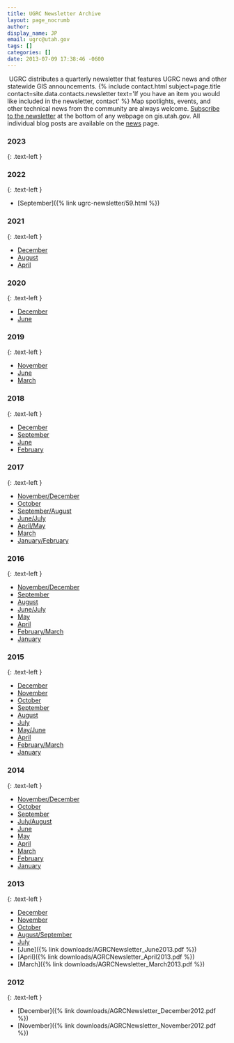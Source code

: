```yaml
---
title: UGRC Newsletter Archive
layout: page_nocrumb
author:
display_name: JP
email: ugrc@utah.gov
tags: []
categories: []
date: 2013-07-09 17:38:46 -0600
---
```


<p>
  <img src="{% link images/NewsletterThumb.png %}" alt="" title="Newsletter Screenshot" class="inline-text-right"
    loading="lazy" />
  UGRC distributes a quarterly newsletter that features UGRC news and other
  statewide GIS announcements. {% include contact.html subject=page.title
  contact=site.data.contacts.newsletter text='If you have an item you would like
  included in the newsletter, contact' %} Map spotlights, events, and other
  technical news from the community are always welcome. <a
  href="https://cdn.forms-content.sg-form.com/61e82d28-f0d5-11ec-847c-a26809937a38">Subscribe to the newsletter</a> at
  the bottom of any webpage on gis.utah.gov. All individual blog posts are available on the <a href="{% link news/index.html %}">news</a> page.
</p>

### 2023
{: .text-left }

### 2022
{: .text-left }

- [September]({% link ugrc-newsletter/59.html %})

### 2021
{: .text-left }

- [December](https://mailchi.mp/9b0072ee2363/latest-updates-from-the-ugrc)
- [August](https://mailchi.mp/d247a29d6b87/utah-gis-news-august-2021)
- [April](https://mailchi.mp/7563f5b7e011/utah-agrc-latest-updates)

### 2020
{: .text-left }

- [December](https://mailchi.mp/5dae64b97c9b/latest-updates-from-the-utah-agrc)
- [June](https://mailchi.mp/596b6bbc4f2b/latest-updates-from-the-utah-agrc)

### 2019
{: .text-left }

- [November](https://mailchi.mp/eb726bce98f4/0yqkn71x1n)
- [June](https://mailchi.mp/d6015e4d6514/gis-news-from-the-utah-agrc)
- [March](https://mailchi.mp/92dbb3b0a6cd/tz44y1jje2)

### 2018
{: .text-left }

- [December](https://mailchi.mp/1b78ed5327fb/latest-updates-from-the-utah-agrc)
- [September](https://mailchi.mp/7c05232424ab/latest-updates-from-the-utah-agrc)
- [June](https://mailchi.mp/22686ee288a3/latest-updates-from-the-utah-agrc)
- [February](https://mailchi.mp/abbd2e267bd6/latest-updates-from-the-utah-agrc)

### 2017
{: .text-left }

- [November/December](https://mailchi.mp/e42cb720839d/latest-updates-from-the-utah-agrc-nov-dec-2017)
- [October](https://mailchi.mp/4b3e1d64e6c3/latest-updates-from-the-utah-agrc)
- [September/August](https://mailchi.mp/11c6fd03b27d/latest-updates-from-the-utah-agrc)
- [June/July](https://mailchi.mp/a31f9ec0457d/latest-updates-from-the-utah-agrc-junejuly-2017-newsletter)
- [April/May](https://mailchi.mp/171fa959ff4b/latest-updates-from-the-utah-agrc)
- [March](https://eepurl.com/cIYyRr)
- [January/February](https://eepurl.com/cDx1gb)

### 2016
{: .text-left }

- [November/December](https://t.co/a5eYy06pzZ)
- [September](https://eepurl.com/chZTf1)
- [August](https://eepurl.com/cdKYUz)
- [June/July](https://eepurl.com/b75UCj)
- [May](https://eepurl.com/b3mtf9)
- [April](https://eepurl.com/bZZihz)
- [February/March](https://eepurl.com/bVVNC1)
- [January](https://eepurl.com/bNF44z)

### 2015
{: .text-left }

- [December](https://us2.campaign-archive1.com/?u=0f7773ca3c6d02d1c38851ee9&id=c4570cd012)
- [November](https://us2.campaign-archive2.com/?u=0f7773ca3c6d02d1c38851ee9&id=bb679bf81c)
- [October](https://us2.campaign-archive2.com/?u=0f7773ca3c6d02d1c38851ee9&id=bb69690553)
- [September](https://us2.campaign-archive1.com/?u=0f7773ca3c6d02d1c38851ee9&id=9792e86879)
- [August](https://us2.campaign-archive1.com/?u=0f7773ca3c6d02d1c38851ee9&id=6898f7de3a)
- [July](https://us2.campaign-archive1.com/?u=0f7773ca3c6d02d1c38851ee9&id=07dbc58217)
- [May/June](https://us2.campaign-archive2.com/?u=0f7773ca3c6d02d1c38851ee9&id=eea41eb116)
- [April](https://us2.campaign-archive2.com/?u=0f7773ca3c6d02d1c38851ee9&id=c580f8f7e1)
- [February/March](https://us2.campaign-archive2.com/?u=0f7773ca3c6d02d1c38851ee9&id=b315758171)
- [January](https://us2.campaign-archive2.com/?u=0f7773ca3c6d02d1c38851ee9&id=df898eb7d5)

### 2014
{: .text-left }

- [November/December](https://us2.campaign-archive2.com/?u=0f7773ca3c6d02d1c38851ee9&id=2f63677144)
- [October](https://us2.campaign-archive2.com/?u=0f7773ca3c6d02d1c38851ee9&id=8f7acd3dc9)
- [September](https://us2.campaign-archive2.com/?u=0f7773ca3c6d02d1c38851ee9&id=5f6e3d7525)
- [July/August](https://us2.campaign-archive1.com/?u=0f7773ca3c6d02d1c38851ee9&id=44d2b9738d)
- [June](https://us2.campaign-archive1.com/?u=0f7773ca3c6d02d1c38851ee9&id=3605bfcc56)
- [May](https://us2.campaign-archive1.com/?u=0f7773ca3c6d02d1c38851ee9&id=0b7c3450b2)
- [April](https://us2.campaign-archive2.com/?u=0f7773ca3c6d02d1c38851ee9&id=92e24e5726)
- [March](https://us2.campaign-archive2.com/?u=0f7773ca3c6d02d1c38851ee9&id=2c2cb0094e)
- [February](https://us2.campaign-archive2.com/?u=0f7773ca3c6d02d1c38851ee9&id=59d1ad81b7)
- [January](https://us2.campaign-archive2.com/?u=0f7773ca3c6d02d1c38851ee9&id=0884117836)

### 2013
{: .text-left }

- [December](https://us2.campaign-archive1.com/?u=0f7773ca3c6d02d1c38851ee9&id=8137ffc085)
- [November](https://us2.campaign-archive1.com/?u=0f7773ca3c6d02d1c38851ee9&id=952ef5e790)
- [October](https://us2.campaign-archive2.com/?u=0f7773ca3c6d02d1c38851ee9&id=013bd8e649)
- [August/September](https://us2.campaign-archive1.com/?u=0f7773ca3c6d02d1c38851ee9&id=0576d3b0d0)
- [July](https://us2.campaign-archive1.com/?u=0f7773ca3c6d02d1c38851ee9&id=7e8f68897c)
- [June]({% link downloads/AGRCNewsletter_June2013.pdf %})
- [April]({% link downloads/AGRCNewsletter_April2013.pdf %})
- [March]({% link downloads/AGRCNewsletter_March2013.pdf %})

### 2012
{: .text-left }

- [December]({% link downloads/AGRCNewsletter_December2012.pdf %})
- [November]({% link downloads/AGRCNewsletter_November2012.pdf %})
